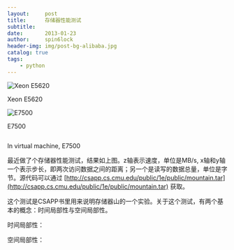 ```yaml
---
layout:     post
title:      存储器性能测试
subtitle:   
date:       2013-01-23
author:     spin6lock
header-img: img/post-bg-alibaba.jpg
catalog: true
tags:
    - python
---
```

<img title="Xeon E5620" src="http://images.cnitblog.com/blog/90397/201301/10173657-887f5131eb5f4b2eadd5c8e928991dd6.png" alt="Xeon E5620" />

Xeon E5620

<img title="E7500" src="http://images.cnitblog.com/blog/90397/201301/10173913-6f9281a5a57640db8587da6fdf13050d.png" alt="E7500" />

E7500

<img src="http://images.cnitblog.com/blog/90397/201301/10173942-4cb3a0c4ec094a52ab707ba3a9280200.png" alt="" />

In virtual machine, E7500

最近做了个存储器性能测试，结果如上图。z轴表示速度，单位是MB/s, x轴和y轴一个表示步长，即两次访问数据之间的距离；另一个是读写的数据总量，单位是字节。源代码可以通过 [http://csapp.cs.cmu.edu/public/1e/public/mountain.tar](http://csapp.cs.cmu.edu/public/1e/public/mountain.tar) 获取。

这个测试是CSAPP书里用来说明存储器山的一个实验。关于这个测试，有两个基本的概念：时间局部性与空间局部性。

时间局部性：

空间局部性：
